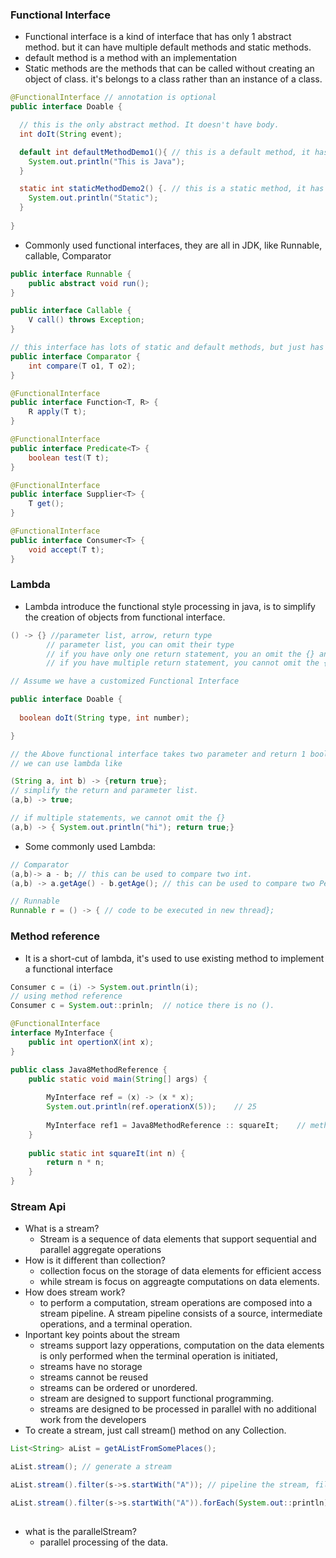 ### Functional Interface
- Functional interface is a kind of interface that has only 1 abstract method. but it can have multiple default methods and static methods.
- default method is a method with an implementation
- Static methods are the methods that can be called without creating an object of class. it's belongs to a class rather than an instance of a class.
```java
@FunctionalInterface // annotation is optional
public interface Doable {

  // this is the only abstract method. It doesn't have body.
  int doIt(String event);

  default int defaultMethodDemo1(){ // this is a default method, it has body.
    System.out.println("This is Java");
  }

  static int staticMethodDemo2() {. // this is a static method, it has body.
    System.out.println("Static");
  }
  
}

```
- Commonly used functional interfaces, they are all in JDK, like Runnable, callable, Comparator
```java
public interface Runnable {
    public abstract void run();
}

public interface Callable {
    V call() throws Exception;
}

// this interface has lots of static and default methods, but just has 1 abstract method.
public interface Comparator {
    int compare(T o1, T o2);
}

@FunctionalInterface
public interface Function<T, R> {
    R apply(T t);
}

@FunctionalInterface
public interface Predicate<T> {
    boolean test(T t);
}

@FunctionalInterface
public interface Supplier<T> {
    T get();
}

@FunctionalInterface
public interface Consumer<T> {
    void accept(T t);
}
```

### Lambda
- Lambda introduce the functional style processing in java, is to simplify the creation of objects from functional interface.
```java
() -> {} //parameter list, arrow, return type
        // parameter list, you can omit their type
        // if you have only one return statement, you an omit the {} and return keyword
        // if you have multiple return statement, you cannot omit the {}

// Assume we have a customized Functional Interface

public interface Doable {
  
  boolean doIt(String type, int number);

}

// the Above functional interface takes two parameter and return 1 boolean.
// we can use lambda like

(String a, int b) -> {return true};
// simplify the return and parameter list.
(a,b) -> true;

// if multiple statements, we cannot omit the {}
(a,b) -> { System.out.println("hi"); return true;}
```
- Some commonly used Lambda:
```java
// Comparator
(a,b)-> a - b; // this can be used to compare two int.
(a,b) -> a.getAge() - b.getAge(); // this can be used to compare two Person's age

// Runnable
Runnable r = () -> { // code to be executed in new thread};
```
### Method reference
- It is a short-cut of lambda, it's used to use existing method to implement a functional interface
```java
Consumer c = (i) -> System.out.println(i);
// using method reference
Consumer c = System.out::prinln;  // notice there is no ().
```
```java
@FunctionalInterface
interface MyInterface {
    public int opertionX(int x);
}

public class Java8MethodReference {
    public static void main(String[] args) {
    
        MyInterface ref = (x) -> (x * x);
        System.out.println(ref.operationX(5));    // 25
    
        MyInterface ref1 = Java8MethodReference :: squareIt;    // method reference
    }
  
    public static int squareIt(int n) {
        return n * n;
    }
}

```

### Stream Api
- What is a stream?
  - Stream is a sequence of data elements that support sequential and parallel aggregate operations
- How is it different than collection?
  - collection focus on the storage of data elements for efficient access
  - while stream is focus on aggreagte computations on data elements.
- How does stream work?
  - to perform a computation, stream operations are composed into a stream pipeline. A stream pipeline consists of a source, intermediate operations, and a terminal operation.
- Inportant key points about the stream
  - streams support lazy opperations, computation on the data elements is only performed when the terminal operation is initiated,
  - streams have no storage
  - streams cannot be reused
  - streams can be ordered or unordered.
  - stream are designed to support functional programming.
  - streams are designed to be processed in parallel with no additional work from the developers
- To create a stream, just call stream() method on any Collection. 
```java
List<String> aList = getAListFromSomePlaces();

aList.stream(); // generate a stream

aList.stream().filter(s->s.startWith("A")); // pipeline the stream, filter out, keep the strings starting with A

aList.stream().filter(s->s.startWith("A")).forEach(System.out::println); // a complete pipeline includes intermediate operation and only 1 termination operation.
 
```
- what is the parallelStream?
  - parallel processing of the data.
